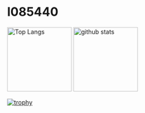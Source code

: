 # l085440
<p align="left"> 
  <img alt="Top Langs" height="150px" src="https://github-readme-stats.vercel.app/api/top-langs/?username=l0mono&layout=compact&show_icons=true&theme=onedark" />
  <img alt="github stats" height="150px" src="https://github-readme-stats.vercel.app/api?username=l0mono&theme=onedark&show_icons=ture" />
</p>

[![trophy](https://github-profile-trophy.vercel.app/?username=l0mono&theme=onedark&column=7
)](https://github.com/ryo-ma/github-profile-trophy)

